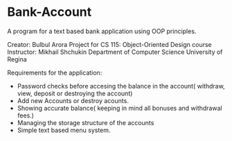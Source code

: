 # Bank-Account
A program for a text based bank application using OOP principles.

Creator: Bulbul Arora
Project for CS 115: Object-Oriented Design course
Instructor: Mikhail Shchukin
Department of Computer Science
University of Regina

Requirements for the application:
- Password checks before accesing the balance in the account( withdraw, view, deposit or destroying the account)
- Add new Accounts or destroy acounts.
- Showing accurate balance( keeping in mind all bonuses and withdrawal fees.)
- Managing the storage structure of the accounts
- Simple text based menu system.
